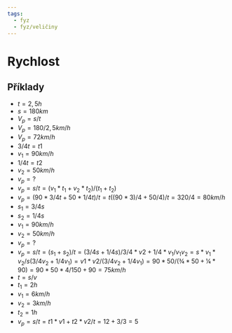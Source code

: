 ```yaml
---
tags:
  - fyz
  - fyz/veličiny
---
```

# Rychlost
## Příklady
- $t = 2,5h$
- $s = 180km$
- $V_p = s/t$
- $V_p = 180/2,5 km/h$
- $V_p = 72 km/h$
- $3/4t = t1$
- $v_1 = 90km/h$
- $1/4t = t2$
- $v_2 = 50km/h$
- $v_p = ?$
- $v_p = s/t = (v_1 * t_1 + v_2 * t_2)/(t_1 + t_2)$
- $v_p = (90 * 3/4t + 50 * 1/4t)/t = t((90*3)/4 + 50/4)/t = 320/4 = 80km/h$
- $s_1 = 3/4s$
- $s_2 = 1/4s$
- $v_1 = 90km/h$
- $v_2 = 50km/h$
- $v_p = ?$
- $v_p = s/t = (s_1 + s_2)/t = (3/4s + 1/4s)/3/4 *v2 + 1/4 * v_1/v_1v_2 = s*v_1*v_2/s(3/4v_2 + 1/4v_1) = v1 * v2/(3/4v_2+ 1/4v_1) = 90 * 50/(¾ * 50 + ¼ * 90) = 90 * 50 * 4/ 150 + 90 = 75km/h$
- $t = s/v$
- $t_1 = 2h$
- $v_1 = 6km/h$
- $v_2 = 3km/h$
- $t_2 = 1h$
- $v_p = s/t = t1 * v1 + t2 * v2/t = 12 + 3/3 = 5$
